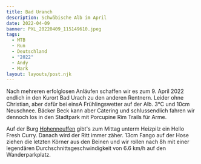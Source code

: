 ```yaml
---
title: Bad Uranch
description: Schwäbische Alb im April
date: 2022-04-09
banner: PXL_20220409_115149610.jpeg
tags:
  - MTB
  - Run
  - Deutschland
  - "2022"
  - Andy
  - Mark
layout: layouts/post.njk
---
```


Nach mehreren erfolglosen Anläufen schaffen wir es zum 9. April 2022 endlich in den Kurort Bad Urach zu den anderen Rentnern. Leider ohne Christian, aber dafür bei einsA Frühlingswetter auf der Alb. 3°C und 10cm Neuschnee. Bäcker Beck kann aber Catering und schlussendlich fahren wir dennoch los in den Stadtpark mit Porcupine Rim Trails für Arme.

Auf der Burg [Hohenneuffen](https://hohenneuffen.de) gibt's zum Mittag unterm Heizpilz ein Hello Fresh Curry. Danach wird der Ritt immer zäher. 13cm Fango auf der Hose ziehen die letzten Körner aus den Beinen und wir rollen nach 8h mit einer legendären Durchschnittsgeschwindigkeit von 6.6 km/h auf den Wanderparkplatz.